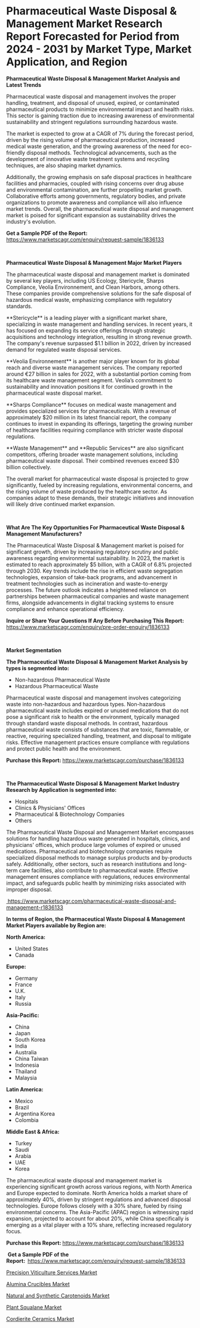 <p><h1>Pharmaceutical Waste Disposal & Management Market Research Report Forecasted for Period from 2024 -  2031 by Market Type, Market Application, and Region</h1></p><p><strong>Pharmaceutical Waste Disposal & Management Market Analysis and Latest Trends</strong></p>
<p><p>Pharmaceutical waste disposal and management involves the proper handling, treatment, and disposal of unused, expired, or contaminated pharmaceutical products to minimize environmental impact and health risks. This sector is gaining traction due to increasing awareness of environmental sustainability and stringent regulations surrounding hazardous waste.</p><p>The market is expected to grow at a CAGR of 7% during the forecast period, driven by the rising volume of pharmaceutical production, increased medical waste generation, and the growing awareness of the need for eco-friendly disposal methods. Technological advancements, such as the development of innovative waste treatment systems and recycling techniques, are also shaping market dynamics. </p><p>Additionally, the growing emphasis on safe disposal practices in healthcare facilities and pharmacies, coupled with rising concerns over drug abuse and environmental contamination, are further propelling market growth. Collaborative efforts among governments, regulatory bodies, and private organizations to promote awareness and compliance will also influence market trends. Overall, the pharmaceutical waste disposal and management market is poised for significant expansion as sustainability drives the industry's evolution.</p></p>
<p><strong>Get a Sample PDF of the Report:&nbsp;</strong> <a href="https://www.marketscagr.com/enquiry/request-sample/1836133?utm_campaign=1278&utm_medium=2&utm_source=Github&utm_content=ia&utm_term=16102024&utm_id=pharmaceutical-waste-disposal-management">https://www.marketscagr.com/enquiry/request-sample/1836133</a></p>
<p>&nbsp;</p>
<p><strong>Pharmaceutical Waste Disposal & Management Major Market Players</strong></p>
<p><p>The pharmaceutical waste disposal and management market is dominated by several key players, including US Ecology, Stericycle, Sharps Compliance, Veolia Environnement, and Clean Harbors, among others. These companies provide comprehensive solutions for the safe disposal of hazardous medical waste, emphasizing compliance with regulatory standards.</p><p>**Stericycle** is a leading player with a significant market share, specializing in waste management and handling services. In recent years, it has focused on expanding its service offerings through strategic acquisitions and technology integration, resulting in strong revenue growth. The company's revenue surpassed $1.1 billion in 2022, driven by increased demand for regulated waste disposal services.</p><p>**Veolia Environnement** is another major player known for its global reach and diverse waste management services. The company reported around €27 billion in sales for 2022, with a substantial portion coming from its healthcare waste management segment. Veolia’s commitment to sustainability and innovation positions it for continued growth in the pharmaceutical waste disposal market.</p><p>**Sharps Compliance** focuses on medical waste management and provides specialized services for pharmaceuticals. With a revenue of approximately $20 million in its latest financial report, the company continues to invest in expanding its offerings, targeting the growing number of healthcare facilities requiring compliance with stricter waste disposal regulations.</p><p>**Waste Management** and **Republic Services** are also significant competitors, offering broader waste management solutions, including pharmaceutical waste disposal. Their combined revenues exceed $30 billion collectively. </p><p>The overall market for pharmaceutical waste disposal is projected to grow significantly, fueled by increasing regulations, environmental concerns, and the rising volume of waste produced by the healthcare sector. As companies adapt to these demands, their strategic initiatives and innovation will likely drive continued market expansion.</p></p>
<p>&nbsp;</p>
<p><strong>What Are The Key Opportunities For Pharmaceutical Waste Disposal & Management Manufacturers?</strong></p>
<p><p>The Pharmaceutical Waste Disposal & Management market is poised for significant growth, driven by increasing regulatory scrutiny and public awareness regarding environmental sustainability. In 2023, the market is estimated to reach approximately $5 billion, with a CAGR of 6.8% projected through 2030. Key trends include the rise in efficient waste segregation technologies, expansion of take-back programs, and advancement in treatment technologies such as incineration and waste-to-energy processes. The future outlook indicates a heightened reliance on partnerships between pharmaceutical companies and waste management firms, alongside advancements in digital tracking systems to ensure compliance and enhance operational efficiency.</p></p>
<p><strong>Inquire or Share Your Questions If Any Before Purchasing This Report:</strong> <a href="https://www.marketscagr.com/enquiry/pre-order-enquiry/1836133?utm_campaign=1278&utm_medium=2&utm_source=Github&utm_content=ia&utm_term=16102024&utm_id=pharmaceutical-waste-disposal-management">https://www.marketscagr.com/enquiry/pre-order-enquiry/1836133</a></p>
<p>&nbsp;</p>
<p><strong>Market Segmentation</strong></p>
<p><strong>The Pharmaceutical Waste Disposal & Management Market Analysis by types is segmented into:</strong></p>
<p><ul><li>Non-hazardous Pharmaceutical Waste</li><li>Hazardous Pharmaceutical Waste</li></ul></p>
<p><p>Pharmaceutical waste disposal and management involves categorizing waste into non-hazardous and hazardous types. Non-hazardous pharmaceutical waste includes expired or unused medications that do not pose a significant risk to health or the environment, typically managed through standard waste disposal methods. In contrast, hazardous pharmaceutical waste consists of substances that are toxic, flammable, or reactive, requiring specialized handling, treatment, and disposal to mitigate risks. Effective management practices ensure compliance with regulations and protect public health and the environment.</p></p>
<p><strong>Purchase this Report:&nbsp;</strong><a href="https://www.marketscagr.com/purchase/1836133?utm_campaign=1278&utm_medium=2&utm_source=Github&utm_content=ia&utm_term=16102024&utm_id=pharmaceutical-waste-disposal-management">https://www.marketscagr.com/purchase/1836133</a></p>
<p>&nbsp;</p>
<p><strong>The Pharmaceutical Waste Disposal & Management Market Industry Research by Application is segmented into:</strong></p>
<p><ul><li>Hospitals</li><li>Clinics & Physicians' Offices</li><li>Pharmaceutical & Biotechnology Companies</li><li>Others</li></ul></p>
<p><p>The Pharmaceutical Waste Disposal and Management Market encompasses solutions for handling hazardous waste generated in hospitals, clinics, and physicians' offices, which produce large volumes of expired or unused medications. Pharmaceutical and biotechnology companies require specialized disposal methods to manage surplus products and by-products safely. Additionally, other sectors, such as research institutions and long-term care facilities, also contribute to pharmaceutical waste. Effective management ensures compliance with regulations, reduces environmental impact, and safeguards public health by minimizing risks associated with improper disposal.</p></p>
<p><a href="https://www.marketscagr.com/pharmaceutical-waste-disposal-and-management-r1836133?utm_campaign=1278&utm_medium=2&utm_source=Github&utm_content=ia&utm_term=16102024&utm_id=pharmaceutical-waste-disposal-management">&nbsp;https://www.marketscagr.com/pharmaceutical-waste-disposal-and-management-r1836133</a></p>
<p><strong>In terms of Region, the Pharmaceutical Waste Disposal & Management Market Players available by Region are:</strong></p>
<p>
    <p> <strong> North America: </strong>
        <ul>
            <li>United States</li>
            <li>Canada</li>
        </ul>
        </p> 
    <p> <strong> Europe: </strong>
        <ul>
            <li>Germany</li>
            <li>France</li>
            <li>U.K.</li>
            <li>Italy</li>
            <li>Russia</li>
        </ul>
        </p> 
    <p> <strong> Asia-Pacific: </strong>
        <ul>
            <li>China</li>
            <li>Japan</li>
            <li>South Korea</li>
            <li>India</li>
            <li>Australia</li>
            <li>China Taiwan</li>
            <li>Indonesia</li>
            <li>Thailand</li>
            <li>Malaysia</li>
        </ul>
        </p> 
    <p> <strong> Latin America: </strong>
        <ul>
            <li>Mexico</li>
            <li>Brazil</li>
            <li>Argentina Korea</li>
            <li>Colombia</li>
        </ul>
        </p> 
    <p> <strong> Middle East & Africa: </strong>
        <ul>
            <li>Turkey</li>
            <li>Saudi</li>
            <li>Arabia</li>
            <li>UAE</li>
            <li>Korea</li>
        </ul>
    </p>
    </p>
<p><p>The pharmaceutical waste disposal and management market is experiencing significant growth across various regions, with North America and Europe expected to dominate. North America holds a market share of approximately 40%, driven by stringent regulations and advanced disposal technologies. Europe follows closely with a 30% share, fueled by rising environmental concerns. The Asia-Pacific (APAC) region is witnessing rapid expansion, projected to account for about 20%, while China specifically is emerging as a vital player with a 10% share, reflecting increased regulatory focus.</p></p>
<p><strong>Purchase this Report: </strong><a href="https://www.marketscagr.com/purchase/1836133?utm_campaign=1278&utm_medium=2&utm_source=Github&utm_content=ia&utm_term=16102024&utm_id=pharmaceutical-waste-disposal-management">https://www.marketscagr.com/purchase/1836133</a></p>
<p>&nbsp;<strong>Get a Sample PDF of the Report:&nbsp;&nbsp;</strong><a href="https://www.marketscagr.com/enquiry/request-sample/1836133?utm_campaign=1278&utm_medium=2&utm_source=Github&utm_content=ia&utm_term=16102024&utm_id=pharmaceutical-waste-disposal-management">https://www.marketscagr.com/enquiry/request-sample/1836133</a></p>
<p><strong></strong></p>
<p><p><a href="https://github.com/callie4vf/Market-Research-Report-List-1/blob/main/precision-viticulture-services-market.md?utm_campaign=1278&utm_medium=2&utm_source=Github&utm_content=ia&utm_term=16102024&utm_id=pharmaceutical-waste-disposal-management">Precision Viticulture Services Market</a></p><p><a href="https://www.linkedin.com/pulse/alumina-crucibles-industry-sector-new-technologies-market-impact-bibve?utm_campaign=1278&utm_medium=2&utm_source=Github&utm_content=ia&utm_term=16102024&utm_id=pharmaceutical-waste-disposal-management">Alumina Crucibles Market</a></p><p><a href="https://github.com/siennagx1ahafter/Market-Research-Report-List-1/blob/main/natural-and-synthetic-carotenoids-market.md?utm_campaign=1278&utm_medium=2&utm_source=Github&utm_content=ia&utm_term=16102024&utm_id=pharmaceutical-waste-disposal-management">Natural and Synthetic Carotenoids Market</a></p><p><a href="https://www.linkedin.com/pulse/exploring-plant-squalane-market-dynamics-global-trends-qoiic?utm_campaign=1278&utm_medium=2&utm_source=Github&utm_content=ia&utm_term=16102024&utm_id=pharmaceutical-waste-disposal-management">Plant Squalane Market</a></p><p><a href="https://www.linkedin.com/pulse/cordierite-ceramics-market-dynamics-application-types-emerging-byqle?utm_campaign=1278&utm_medium=2&utm_source=Github&utm_content=ia&utm_term=16102024&utm_id=pharmaceutical-waste-disposal-management">Cordierite Ceramics Market</a></p></p>